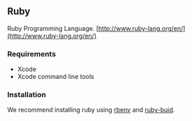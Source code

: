 ## Ruby
Ruby Programming Language. [http://www.ruby-lang.org/en/](http://www.ruby-lang.org/en/)

### Requirements

* Xcode
* Xcode command line tools

### Installation

We recommend installing ruby using [rbenv](https://github.com/sstephenson/rbenv#basic-github-checkout) and [ruby-buid](https://github.com/sstephenson/ruby-build#installing-as-an-rbenv-plugin-recommended).
